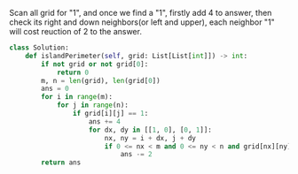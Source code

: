 Scan all grid for "1", and once we find a "1", firstly add 4 to answer, then check its right and down neighbors(or left and upper), each neighbor "1" will cost reuction of 2 to the answer.
```Python
class Solution:
    def islandPerimeter(self, grid: List[List[int]]) -> int:
        if not grid or not grid[0]:
            return 0
        m, n = len(grid), len(grid[0])
        ans = 0
        for i in range(m):
            for j in range(n):
                if grid[i][j] == 1:
                    ans += 4 
                    for dx, dy in [[1, 0], [0, 1]]:
                        nx, ny = i + dx, j + dy
                        if 0 <= nx < m and 0 <= ny < n and grid[nx][ny] == 1:
                            ans -= 2 
        return ans

```
